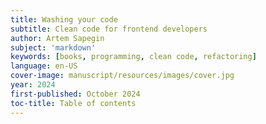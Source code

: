 ```yaml
---
title: Washing your code
subtitle: Clean code for frontend developers
author: Artem Sapegin
subject: 'markdown'
keywords: [books, programming, clean code, refactoring]
language: en-US
cover-image: manuscript/resources/images/cover.jpg
year: 2024
first-published: October 2024
toc-title: Table of contents
---
```


